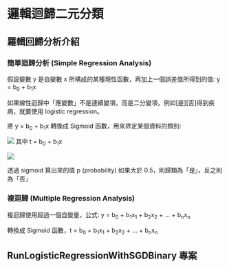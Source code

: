 # 邏輯迴歸二元分類

## 羅輯回歸分析介紹

### 簡單迴歸分析 (Simple Regression Analysis)
假設變數 y 是自變數 x 所構成的某種現性函數，再加上一個誤差值所得到的值: y = b<sub>0</sub> + b<sub>1</sub>x

如果線性迴歸中「應變數」不是連續變項，而是二分變項，例如[是][否]得到疾病，就要使用 logistic regression。

將 y = b<sub>0</sub> + b<sub>1</sub>x 轉換成 Sigmoid 函數，用來界定某個資料的類別: 

![](https://wikimedia.org/api/rest_v1/media/math/render/svg/a26a3fa3cbb41a3abfe4c7ff88d47f0181489d13)
其中 t = b<sub>0</sub> + b<sub>1</sub>x

![](https://upload.wikimedia.org/wikipedia/commons/thumb/8/88/Logistic-curve.svg/600px-Logistic-curve.svg.png)

透過 sigmoid 算出來的值 p (probability) 如果大於 0.5，則歸類為「是」，反之則為「否」

### 複迴歸 (Multiple Regression Analysis)
複迴歸使用超過一個自變量，公式: y = b<sub>0</sub> + b<sub>1</sub>x<sub>1</sub> + b<sub>2</sub>x<sub>2</sub> + ... + b<sub>n</sub>x<sub>n</sub>

轉換成 Sigmoid 函數，t = b<sub>0</sub> + b<sub>1</sub>x<sub>1</sub> + b<sub>2</sub>x<sub>2</sub> + ... + b<sub>n</sub>x<sub>n</sub>

## RunLogisticRegressionWithSGDBinary 專案
